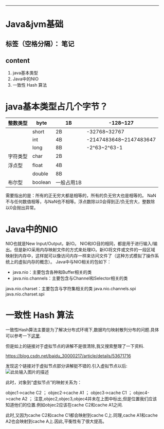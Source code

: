 ﻿---

# Java&jvm基础

标签（空格分隔）： 笔记
---

content
-------

 1. java基本类型
 2. Java中的NIO
 3. 一致性 Hash 算法

java基本类型占几个字节？
==============

| 整数类型 | byte    | 1B         | -128~127               |
| -------- | ------- | ---------- | ---------------------- |
|          | short   | 2B         | -32768~32767           |
|          | int     | 4B         | -2147483648~2147483647 |
|          | long    | 8B         | -2^63~2^63-1           |
| 字符类型 | char    | 2B         |                        |
| 浮点型   | float   | 4B         |                        |
|          | double  | 8B         |                        |
| 布尔型   | boolean | 一般占用1B |                        |

需要指出的是：所有的正无穷大都是相等的，所有的负无穷大也是相等的。
NaN不与任何数值相等，与NaN也不相等。浮点数除以0会得到正/负无穷大，整数除以0会抛出异常。

Java中的NIO
=========

NIO也就是New Input/Output，新IO。
NIO和IO目的相同，都是用于进行输入/输出。但是新IO采用内存映射文件的方式来处理IO。新IO将文件或文件的一段区域映射到内存中，这样就可以像访问内存一样来访问文件了（这种方式模拟了操作系统上的虚拟内存的概念）。
Java中与NIO相关的包如下：

 - java.nio：主要包含各种和Buffer相关的类
 - java.nio.channels：主要包含与Channel和Selector相关的类

java.nio.charset：主要包含与字符集相关的类
java.nio.channels.spi
java.nio.charset.spi

一致性 Hash 算法
===========

一致性Hash算法主要是为了解决分布式环境下,数据均匀映射散列分布的问题.具体可以参考一下[这里][1].


  但是如上的链接对于虚拟节点的讲解不是很清除,我又搜索整理了一下资料.
  
  https://blog.csdn.net/baidu_30000217/article/details/53671716
  
  发现这个链接对于虚拟节点部分讲解挺不错的.引入虚拟节点以后:
  ![此处输入图片的描述][2]
  
  此时，对象到“虚拟节点”的映射关系为：

objec1->cache C2 ； objec2->cache A1 ； objec3->cache C1 ； objec4->cache A2 ；
注意,objec2,objec3,objec4并未在上图中标出,但是位置我们应该知道他们的位置.例如objec2应该在cache C2和cache A1之间.

此时,又因为cache C2和cache C1都会映射到cache C上.同理,cache A1和cache A2也会映射到cache A上.因此,平衡性有了很大提高。
  


  [1]: https://github.com/crossoverJie/JCSprout/blob/master/MD/Consistent-Hash.md
  [2]: https://github.com/WQZ321123/learn/blob/master/image/consistentHash/virtualNode.png?raw=true
